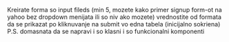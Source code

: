 Kreirate forma so input fileds (min 5, mozete kako primer signup form-ot na yahoo bez dropdown menijata ili so niv ako mozete)
vrednostite od formata da se prikazat po kliknuvanje na submit vo edna tabela (inicijalno sokriena)
P.S. domasnata da se napravi i so klasni i so funkcionalni komponenti